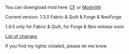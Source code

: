 You can downgload mod here: [CF](https://www.curseforge.com/minecraft/mc-mods/bichburger) or [Modrinth](https://modrinth.com/mod/bichburger)

Current version: 1.3.0 Fabric & Quilt & Forge & NeoForge

1.4.0 only for Fabric & Quilt, for Forge & Neo release soon

[List of changes](https://modrinth.com/mod/bichburger/changelog)

If you find my rights violated, please let me know
